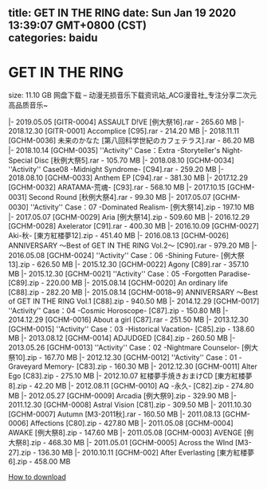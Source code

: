 
title: GET IN THE RING
date: Sun Jan 19 2020 13:39:07 GMT+0800 (CST)    
categories: baidu
---

# GET IN THE RING
size: 11.10 GB
 网盘下载 – 动漫无损音乐下载资讯站_ACG漫音社_专注分享二次元高品质音乐~
 
|- 2019.05.05 [GITR-0004] ASSAULT D!VE [例大祭16].rar - 265.60 MB
|- 2018.12.30 [GITR-0001] Accomplice [C95].rar - 214.20 MB
|- 2018.11.11 [GCHM-0036] 未来のかなた [第八回科学世紀のカフェテラス].rar - 86.20 MB
|- 2018.10.14 [GCHM-0035] ''Activity'' Case：Extra -Storyteller's Night- Special Disc [秋例大祭5].rar - 105.70 MB
|- 2018.08.10 [GCHM-0034] ''Activity'' Case08 -Midnight Syndrome- [C94].rar - 259.20 MB
|- 2018.08.10 [GCHM-0033] Anthem EP [C94].rar - 381.30 MB
|- 2017.12.29 [GCHM-0032] ARATAMA-荒魂- [C93].rar - 568.10 MB
|- 2017.10.15 [GCHM-0031] Second Round [秋例大祭4].rar - 99.30 MB
|- 2017.05.07 [GCHM-0030] ''Activity'' Case：07 -Dominated Realism- [例大祭14].zip - 197.10 MB
|- 2017.05.07 [GCHM-0029] Aria [例大祭14].zip - 509.60 MB
|- 2016.12.29 [GCHM-0028] Axelerator [C91].rar - 400.30 MB
|- 2016.10.09 [GCHM-0027] Aki-秋- [東方紅楼夢12].zip - 451.40 MB
|- 2016.08.13 [GCHM-0026] ANNIVERSARY ～Best of GET IN THE RING Vol.2～ [C90].rar - 979.20 MB
|- 2016.05.08 [GCHM-0024] ''Activity'' Case：06 -Shining Future- [例大祭13].zip - 626.50 MB
|- 2015.12.30 [GCHM-0022] Agony [C89].rar - 357.10 MB
|- 2015.12.30 [GCHM-0021] ''Activity'' Case：05 -Forgotten Paradise- [C89].zip - 220.00 MB
|- 2015.08.14 [GCHM-0020] An ordinary life [C88].zip - 282.20 MB
|- 2015.08.14 [GCHM-0018~9] ANNIVERSARY ～Best of GET IN THE RING Vol.1 [C88].zip - 940.50 MB
|- 2014.12.29 [GCHM-0017] ''Activity'' Case：04 -Cosmic Horoscope-  [C87].zip - 150.80 MB
|- 2014.12.29 [GCHM-0016] About a girl [C87].rar - 251.50 MB
|- 2013.12.30 [GCHM-0015] ''Activity'' Case：03 -Historical Vacation- [C85].zip - 138.60 MB
|- 2013.08.12 [GCHM-0014] ADJUDGED [C84].zip - 260.50 MB
|- 2013.05.26 [GCHM-0013] ''Activity'' Case：02 -Nightmare Counselor- [例大祭10].zip - 167.70 MB
|- 2012.12.30 [GCHM-0012] ''Activity'' Case：01 -Graveyard Memory- [C83].zip - 160.30 MB
|- 2012.12.30 [GCHM-0011] Alter Ego [C83].zip - 275.10 MB
|- 2012.10.07 紅楼夢手焼きおまけCD [東方紅楼夢8].zip - 42.20 MB
|- 2012.08.11 [GCHM-0010] AQ -永久- [C82].zip - 274.80 MB
|- 2012.05.27 [GCHM-0009] Arcadia [例大祭9].zip - 329.90 MB
|- 2011.12.30 [GCHM-0008] Astral Vision [C81].zip - 309.50 MB
|- 2011.10.30 [GCHM-0007] Autumn [M3-2011秋].rar - 160.50 MB
|- 2011.08.13 [GCHM-0006] Affections [C80].zip - 427.80 MB
|- 2011.05.08 [GCHM-0004] AWAKE [例大祭8].zip - 147.60 MB
|- 2011.05.08 [GCHM-0003] AVENGE [例大祭8].zip - 468.30 MB
|- 2011.05.01 [GCHM-0005] Across the WInd [M3-27].zip - 136.30 MB
|- 2010.10.11 [GCHM-002] After Everlasting [東方紅楼夢6].zip - 458.00 MB

[How to download](https://bpcam.bemobtrk.com/go/2ceec3aa-1ca2-46d6-b9ff-aaa5c184517c?jno=2694)